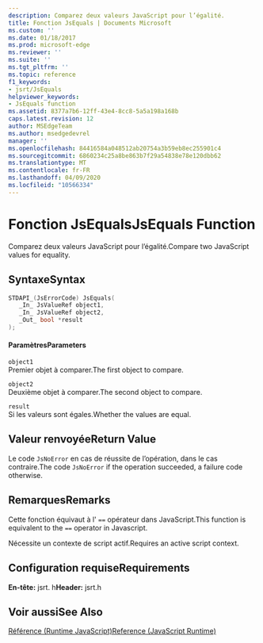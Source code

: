 ```yaml
---
description: Comparez deux valeurs JavaScript pour l’égalité.
title: Fonction JsEquals | Documents Microsoft
ms.custom: ''
ms.date: 01/18/2017
ms.prod: microsoft-edge
ms.reviewer: ''
ms.suite: ''
ms.tgt_pltfrm: ''
ms.topic: reference
f1_keywords:
- jsrt/JsEquals
helpviewer_keywords:
- JsEquals function
ms.assetid: 8377a7b6-12ff-43e4-8cc8-5a5a198a168b
caps.latest.revision: 12
author: MSEdgeTeam
ms.author: msedgedevrel
manager: ''
ms.openlocfilehash: 84416584a048512ab20754a3b59eb8ec255901c4
ms.sourcegitcommit: 6860234c25a8be863b7f29a54838e78e120dbb62
ms.translationtype: MT
ms.contentlocale: fr-FR
ms.lasthandoff: 04/09/2020
ms.locfileid: "10566334"
---
```

# <span data-ttu-id="5755a-103">Fonction JsEquals</span><span class="sxs-lookup"><span data-stu-id="5755a-103">JsEquals Function</span></span>
<span data-ttu-id="5755a-104">Comparez deux valeurs JavaScript pour l’égalité.</span><span class="sxs-lookup"><span data-stu-id="5755a-104">Compare two JavaScript values for equality.</span></span>  
  
## <span data-ttu-id="5755a-105">Syntaxe</span><span class="sxs-lookup"><span data-stu-id="5755a-105">Syntax</span></span>  
  
```cpp  
STDAPI_(JsErrorCode) JsEquals(  
   _In_ JsValueRef object1,  
   _In_ JsValueRef object2,  
   _Out_ bool *result  
);  
```  
  
#### <span data-ttu-id="5755a-106">Paramètres</span><span class="sxs-lookup"><span data-stu-id="5755a-106">Parameters</span></span>  
 `object1`  
 <span data-ttu-id="5755a-107">Premier objet à comparer.</span><span class="sxs-lookup"><span data-stu-id="5755a-107">The first object to compare.</span></span>  
  
 `object2`  
 <span data-ttu-id="5755a-108">Deuxième objet à comparer.</span><span class="sxs-lookup"><span data-stu-id="5755a-108">The second object to compare.</span></span>  
  
 `result`  
 <span data-ttu-id="5755a-109">Si les valeurs sont égales.</span><span class="sxs-lookup"><span data-stu-id="5755a-109">Whether the values are equal.</span></span>  
  
## <span data-ttu-id="5755a-110">Valeur renvoyée</span><span class="sxs-lookup"><span data-stu-id="5755a-110">Return Value</span></span>  
 <span data-ttu-id="5755a-111">Le code `JsNoError` en cas de réussite de l’opération, dans le cas contraire.</span><span class="sxs-lookup"><span data-stu-id="5755a-111">The code `JsNoError` if the operation succeeded, a failure code otherwise.</span></span>  
  
## <span data-ttu-id="5755a-112">Remarques</span><span class="sxs-lookup"><span data-stu-id="5755a-112">Remarks</span></span>  
 <span data-ttu-id="5755a-113">Cette fonction équivaut à l' `==` opérateur dans JavaScript.</span><span class="sxs-lookup"><span data-stu-id="5755a-113">This function is equivalent to the `==` operator in Javascript.</span></span>  
  
 <span data-ttu-id="5755a-114">Nécessite un contexte de script actif.</span><span class="sxs-lookup"><span data-stu-id="5755a-114">Requires an active script context.</span></span>  
  
## <span data-ttu-id="5755a-115">Configuration requise</span><span class="sxs-lookup"><span data-stu-id="5755a-115">Requirements</span></span>  
 <span data-ttu-id="5755a-116">**En-tête:** jsrt. h</span><span class="sxs-lookup"><span data-stu-id="5755a-116">**Header:** jsrt.h</span></span>  
  
## <span data-ttu-id="5755a-117">Voir aussi</span><span class="sxs-lookup"><span data-stu-id="5755a-117">See Also</span></span>  
 [<span data-ttu-id="5755a-118">Référence (Runtime JavaScript)</span><span class="sxs-lookup"><span data-stu-id="5755a-118">Reference (JavaScript Runtime)</span></span>](../chakra-hosting/reference-javascript-runtime.md)